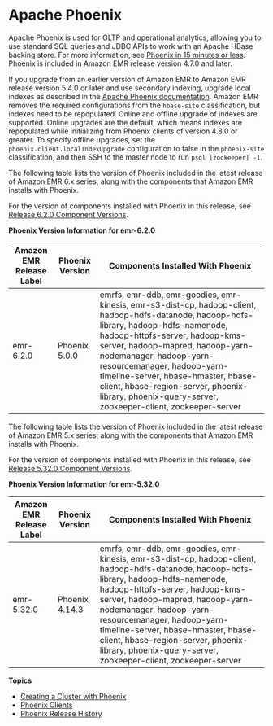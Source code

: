 # Apache Phoenix<a name="emr-phoenix"></a>

Apache Phoenix is used for OLTP and operational analytics, allowing you to use standard SQL queries and JDBC APIs to work with an Apache HBase backing store\. For more information, see [Phoenix in 15 minutes or less](https://phoenix.apache.org/Phoenix-in-15-minutes-or-less.html)\. Phoenix is included in Amazon EMR release version 4\.7\.0 and later\.

If you upgrade from an earlier version of Amazon EMR to Amazon EMR release version 5\.4\.0 or later and use secondary indexing, upgrade local indexes as described in the [Apache Phoenix documentation](https://phoenix.apache.org/secondary_indexing.html#Upgrading_Local_Indexes_created_before_4.8.0)\. Amazon EMR removes the required configurations from the `hbase-site` classification, but indexes need to be repopulated\. Online and offline upgrade of indexes are supported\. Online upgrades are the default, which means indexes are repopulated while initializing from Phoenix clients of version 4\.8\.0 or greater\. To specify offline upgrades, set the `phoenix.client.localIndexUpgrade` configuration to false in the `phoenix-site` classification, and then SSH to the master node to run `psql [zookeeper] -1`\.

The following table lists the version of Phoenix included in the latest release of Amazon EMR 6\.x series, along with the components that Amazon EMR installs with Phoenix\.

For the version of components installed with Phoenix in this release, see [Release 6\.2\.0 Component Versions](emr-release-6x.md#emr-620-release)\.


**Phoenix Version Information for emr\-6\.2\.0**  

| Amazon EMR Release Label | Phoenix Version | Components Installed With Phoenix | 
| --- | --- | --- | 
| emr\-6\.2\.0 | Phoenix 5\.0\.0 | emrfs, emr\-ddb, emr\-goodies, emr\-kinesis, emr\-s3\-dist\-cp, hadoop\-client, hadoop\-hdfs\-datanode, hadoop\-hdfs\-library, hadoop\-hdfs\-namenode, hadoop\-httpfs\-server, hadoop\-kms\-server, hadoop\-mapred, hadoop\-yarn\-nodemanager, hadoop\-yarn\-resourcemanager, hadoop\-yarn\-timeline\-server, hbase\-hmaster, hbase\-client, hbase\-region\-server, phoenix\-library, phoenix\-query\-server, zookeeper\-client, zookeeper\-server | 

The following table lists the version of Phoenix included in the latest release of Amazon EMR 5\.x series, along with the components that Amazon EMR installs with Phoenix\.

For the version of components installed with Phoenix in this release, see [Release 5\.32\.0 Component Versions](emr-release-5x.md#emr-5320-release)\.


**Phoenix Version Information for emr\-5\.32\.0**  

| Amazon EMR Release Label | Phoenix Version | Components Installed With Phoenix | 
| --- | --- | --- | 
| emr\-5\.32\.0 | Phoenix 4\.14\.3 | emrfs, emr\-ddb, emr\-goodies, emr\-kinesis, emr\-s3\-dist\-cp, hadoop\-client, hadoop\-hdfs\-datanode, hadoop\-hdfs\-library, hadoop\-hdfs\-namenode, hadoop\-httpfs\-server, hadoop\-kms\-server, hadoop\-mapred, hadoop\-yarn\-nodemanager, hadoop\-yarn\-resourcemanager, hadoop\-yarn\-timeline\-server, hbase\-hmaster, hbase\-client, hbase\-region\-server, phoenix\-library, phoenix\-query\-server, zookeeper\-client, zookeeper\-server | 

**Topics**
+ [Creating a Cluster with Phoenix](phoenix-create-cluster.md)
+ [Phoenix Clients](emr-phoenix-clients.md)
+ [Phoenix Release History](Phoenix-release-history.md)
